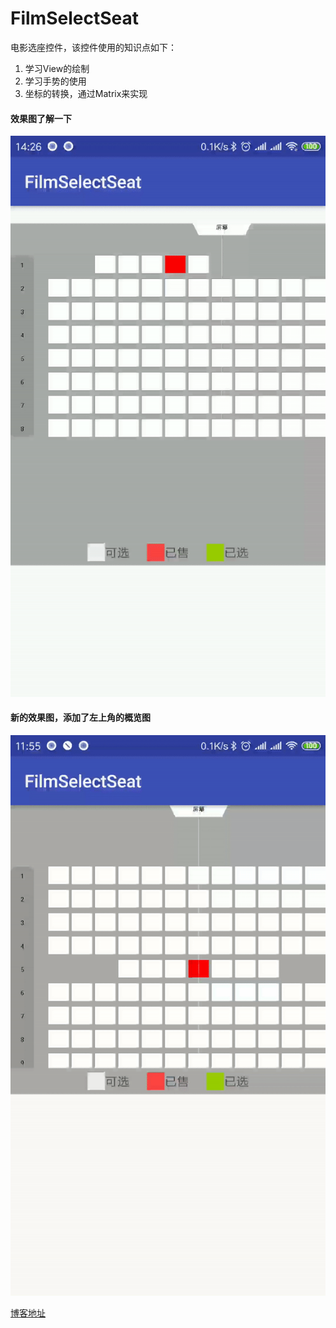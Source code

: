 # FilmSelectSeat
电影选座控件，该控件使用的知识点如下：
1. 学习View的绘制
2. 学习手势的使用
3. 坐标的转换，通过Matrix来实现



#### 效果图了解一下

![主要内容](/image/ezgif.com-video-to-gif.gif)

#### 新的效果图，添加了左上角的概览图

![主要内容](/image/ezgif.com-video-to-gif-2.gif)


[博客地址](https://blog.csdn.net/shayubuhuifei/article/details/86480346)

